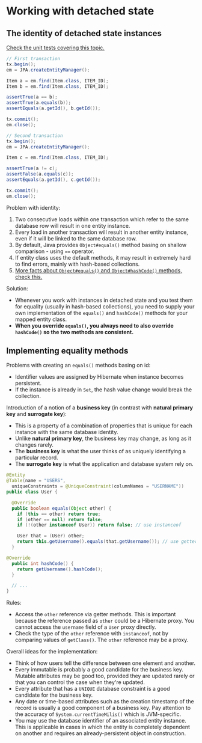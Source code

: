 # Working with detached state

## The identity of detached state instances

[Check the unit tests covering this topic.]()

```java
// First transaction
tx.begin();
em = JPA.createEntityManager();

Item a = em.find(Item.class, ITEM_ID);
Item b = em.find(Item.class, ITEM_ID);

assertTrue(a == b);
assertTrue(a.equals(b));
assertEquals(a.getId(), b.getId());

tx.commit();
em.close();

// Second transaction
tx.begin();
em = JPA.createEntityManager();

Item c = em.find(Item.class, ITEM_ID);

assertTrue(a != c);
assertFalse(a.equals(c));
assertEquals(a.getId(), c.getId());

tx.commit();
em.close();
```

Problem with identity:
1. Two consecutive loads within one transaction which refer to the same database row will result in one entity instance.
2. Every load in another transaction will result in another entity instance, even if it will be linked to the same database row.
3. By default, Java provides `Object#equals()` method basing on shallow comparison - using `==` operator.
4. If entity class uses the default methods, it may result in extremely hard to find errors, mainly with hash-based collections.
5. [More facts about `Object#equals()` and `Object#hashCode()` methods, check this.](../../java/basics/equals_hashcode.md)

Solution:
* Whenever you work with instances in detached state and you test them for equality (usually in hash-based collections), you need to supply your own implementation of the `equals()` and `hashCode()` methods for your mapped entity class.
* **When you override `equals()`, you always need to also override `hashCode()` so the two methods are consistent.**

## Implementing equality methods 

Problems with creating an `equals()` methods basing on id:
* Identifier values are assigned by Hibernate when instance becomes persistent.
* If the instance is already in `Set`, the hash value change would break the collection.

Introduction of a notion of a **business key** (in contrast with **natural primary key** and **surrogate key**):
* This is a property of a combination of properties that is unique for each instance with the same database identity.
* Unlike **natural primary key**, the business key may change, as long as it changes rarely.
* The **business key** is what the user thinks of as uniquely identifying a particular record.
* The **surrogate key** is what the application and database system rely on.

```java
@Entity
@Table(name = "USERS",
  uniqueConstraints = @UniqueConstraint(columnNames = "USERNAME"))
public class User {

  @Override
  public boolean equals(Object other) {
    if (this == other) return true;
    if (other == null) return false;
    if (!(other instanceof User)) return false; // use instanceof

    User that = (User) other;
    return this.getUsername().equals(that.getUsername()); // use getters
  }

@Override
  public int hashCode() {
    return getUsername().hashCode();
  }

  // ...
}
```

Rules:
* Access the `other` reference via getter methods. This is important because the reference passed as `other` could be a Hibernate proxy. You cannot access the `username` field of a `User` proxy directly.
* Check the type of the `other` reference with `instanceof`, not by comparing values of `getClass()`. The `other` reference may be a proxy.

Overall ideas for the implementation:
* Think of how users tell the difference between one element and another.
* Every immutable is probably a good candidate for the business key. Mutable attributes may be good too, provided they are updated rarely or that you can control the case when they're updated.
* Every attribute that has a `UNIQUE` database constraint is a good candidate for the business key.
* Any date or time-based attributes such as the creation timestamp of the record is usually a good component of a business key. Pay attention to the accuracy of `System.currentTimeMilis()` which is JVM-specific.
* You may use the database identifier of an associated entity instance. This is applicable in cases in which the entity is completely dependent on another and requires an already-persistent object in construction.
